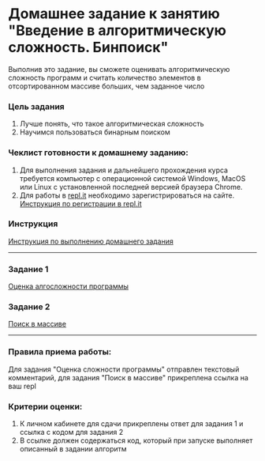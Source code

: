 # Домашнее задание к занятию "Введение в алгоритмическую сложность. Бинпоиск"

Выполнив это задание, вы сможете оценивать алгоритмическую сложность программ и считать количество элементов в отсортированном массиве больших, чем заданное число

### Цель задания

1. Лучше понять, что такое алгоритмическая сложность
2. Научимся пользоваться бинарным поиском

### Чеклист готовности к домашнему заданию:

1. Для выполнения задания и дальнейшего прохождения курса требуется компьютер с операционной системой Windows, MacOS или Linux с установленной последней версией браузера Chrome.
2. Для работы в [repl.it](https://repl.it/) необходимо зарегистрироваться на сайте. [Инструкция по регистрации в repl.it](https://github.com/netology-code/cpps-homeworks/tree/main/common/replit)

### Инструкция

[Инструкция по выполнению домашнего задания](https://github.com/netology-code/algocpp-homeworks/tree/main/common)

------

### Задание 1

[Оценка алгосложности программы](01)

### Задание 2

[Поиск в массиве](02)

------

### Правила приема работы:

Для задания "Оценка сложности программы" отправлен текстовый комментарий, для задания "Поиск в массиве" прикреплена ссылка на ваш repl

### Критерии оценки:

1. К личном кабинете для сдачи прикреплены ответ для задания 1 и ссылка с кодом для задания 2
2. В ссылке должен содержаться код, который при запуске выполняет описанный в задании алгоритм

